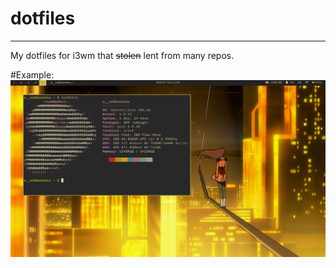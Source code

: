 # dotfiles

---

My dotfiles for i3wm that ~~stolen~~ lent from many repos.

#Example:
![My i3wm gentoo workflow](https://raw.githubusercontent.com/wellWINeo/dotfiles/main/pic.png)

